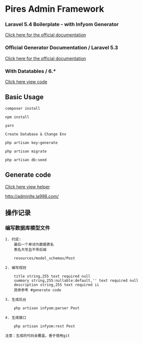 # Pires Admin Framework

### Laravel 5.4 Boilerplate - with Infyom Generator

[Click here for the official documentation](http://laravel-boilerplate.com/5.4/documentation.html)

### Official Generator Documentation / Laravel 5.3

[Click here for the official documentation](http://labs.infyom.com/laravelgenerator/docs)

### With Datatables / 6.*

[Click here view code](https://github.com/yajra/laravel-datatables)

## Basic Usage

    composer install
    
    npm install

    yarn

    Create Database & Change Env

    php artisan key:generate

    php artisan migrate

    php artisan db:seed

## Generate code

[Click here view helper](http://labs.infyom.com/laravelgenerator/docs/5.3/getting-started#field-inputs)

http://adminlte.la998.com/

## 操作记录 

### 编写数据库模型文件

    1. 约定:
        最后一个单词为数据表名
        表名大写且不带后缀
        
        resources/model_schemas/Post

    2. 编写规则

        title string,255 text required null
        summary string,255:nullable:default,'' text required null
        description string,255 text required ii
        具体参考 #generate code

    3. 生成后台 

        php artisan infyom:parser Post
    
    4. 生成接口

        php artisan infyom:rest Post

    注意：生成的代码会覆盖，善于使用git 
